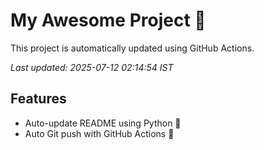 # My Awesome Project 🚀

This project is automatically updated using GitHub Actions.

_Last updated: 2025-07-12 02:14:54 IST_

## Features
- Auto-update README using Python 🐍
- Auto Git push with GitHub Actions 🤖
